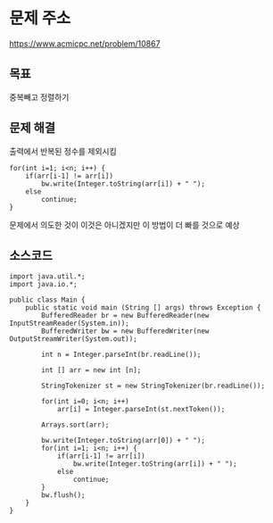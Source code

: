 # 문제 주소  
https://www.acmicpc.net/problem/10867

## 목표
중복빼고 정렬하기

## 문제 해결
출력에서 반복된 정수를 제외시킴
```
for(int i=1; i<n; i++) {
	if(arr[i-1] != arr[i])
		bw.write(Integer.toString(arr[i]) + " ");
	else
		continue;
}
```
문제에서 의도한 것이 이것은 아니겠지만 이 방법이 더 빠를 것으로 예상

## 소스코드
```
import java.util.*;
import java.io.*;

public class Main {
	public static void main (String [] args) throws Exception {
		BufferedReader br = new BufferedReader(new InputStreamReader(System.in));
		BufferedWriter bw = new BufferedWriter(new OutputStreamWriter(System.out));
		
		int n = Integer.parseInt(br.readLine());
		
		int [] arr = new int [n];
		
		StringTokenizer st = new StringTokenizer(br.readLine());

		for(int i=0; i<n; i++)
			arr[i] = Integer.parseInt(st.nextToken());
		
		Arrays.sort(arr);
		
		bw.write(Integer.toString(arr[0]) + " ");
		for(int i=1; i<n; i++) {
			if(arr[i-1] != arr[i])
				bw.write(Integer.toString(arr[i]) + " ");
			else
				continue;
		}
		bw.flush();
	}
}
```
